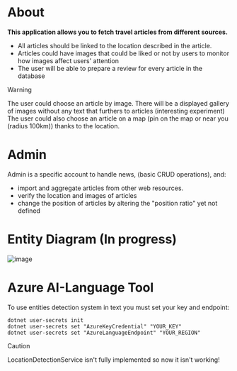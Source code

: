 # About
**This application allows you to fetch travel articles from different sources.**
- All articles should be linked to the location described in the article.
- Articles could have images that could be liked or not by users to monitor how images affect users' attention
- The user will be able to prepare a review for every article in the database

> [!WARNING]
> The user could choose an article by image. There will be a displayed gallery of images without any text that furthers to articles (interesting experiment)
> The user could also choose an article on a map (pin on the map or near you (radius 100km)) thanks to the location.

# Admin
Admin is a specific account to handle news, (basic CRUD operations), and: 
- import and aggregate articles from other web resources.
- verify the location and images of articles
- change the position of articles by altering the "position ratio" yet not defined

# Entity Diagram (In progress)
![image](https://github.com/bnszky/CampGroupPlanner/assets/76440830/17c4d562-a9ec-45f3-8cac-c6c59145e985)

# Azure AI-Language Tool
To use entities detection system in text you must set your key and endpoint:
```
dotnet user-secrets init
dotnet user-secrets set "AzureKeyCredential" "YOUR_KEY"
dotnet user-secrets set "AzureLanguageEndpoint" "YOUR_REGION"
```
> [!CAUTION]
> LocationDetectionService isn't fully implemented so now it isn't working!

